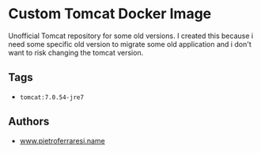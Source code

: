 # Custom Tomcat Docker Image
Unofficial Tomcat repository for some old versions.
I created this because i need some specific old version to migrate some old application and i don't want to risk changing the tomcat version.

##  Tags
 - `tomcat:7.0.54-jre7`

## Authors
- www.pietroferraresi.name